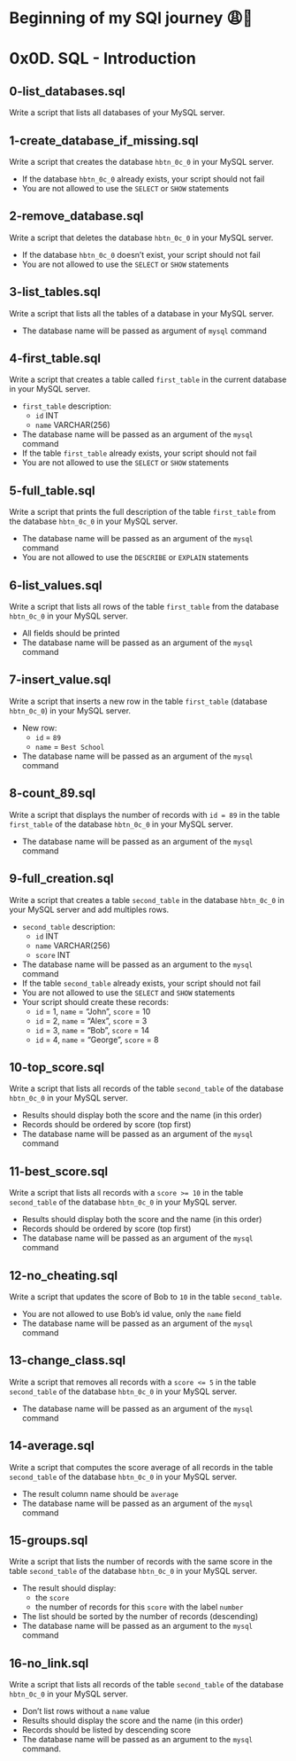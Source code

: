 # Beginning of my SQl journey 😩🤲
# 0x0D. SQL - Introduction

## 0-list_databases.sql
Write a script that lists all databases of your MySQL server.

## 1-create_database_if_missing.sql
Write a script that creates the database `hbtn_0c_0` in your MySQL server.
- If the database `hbtn_0c_0` already exists, your script should not fail
- You are not allowed to use the `SELECT` or `SHOW` statements

## 2-remove_database.sql
Write a script that deletes the database `hbtn_0c_0` in your MySQL server.
- If the database `hbtn_0c_0` doesn’t exist, your script should not fail
- You are not allowed to use the `SELECT` or `SHOW` statements

## 3-list_tables.sql
Write a script that lists all the tables of a database in your MySQL server.
- The database name will be passed as argument of `mysql` command

## 4-first_table.sql
Write a script that creates a table called `first_table` in the current database in your MySQL server.
- `first_table` description:
	- `id` INT
	- `name` VARCHAR(256)
- The database name will be passed as an argument of the `mysql` command
- If the table `first_table` already exists, your script should not fail
- You are not allowed to use the `SELECT` or `SHOW` statements

## 5-full_table.sql
Write a script that prints the full description of the table `first_table` from the database `hbtn_0c_0` in your MySQL server.
- The database name will be passed as an argument of the `mysql` command
- You are not allowed to use the `DESCRIBE` or `EXPLAIN` statements

## 6-list_values.sql
Write a script that lists all rows of the table `first_table` from the database `hbtn_0c_0` in your MySQL server.
- All fields should be printed
- The database name will be passed as an argument of the `mysql` command

## 7-insert_value.sql
Write a script that inserts a new row in the table `first_table` (database `hbtn_0c_0`) in your MySQL server.
- New row:
	- `id` = `89`
	- `name` = `Best School`
- The database name will be passed as an argument of the `mysql` command

## 8-count_89.sql
Write a script that displays the number of records with `id = 89` in the table `first_table` of the database `hbtn_0c_0` in your MySQL server.
- The database name will be passed as an argument of the `mysql` command

## 9-full_creation.sql
Write a script that creates a table `second_table` in the database `hbtn_0c_0` in your MySQL server and add multiples rows.
- `second_table` description:
	- `id` INT
	- `name` VARCHAR(256)
	- `score` INT
- The database name will be passed as an argument to the `mysql` command
- If the table `second_table` already exists, your script should not fail
- You are not allowed to use the `SELECT` and `SHOW` statements
- Your script should create these records:
	- `id` = 1, `name` = “John”, `score` = 10
	- `id` = 2, `name` = “Alex”, `score` = 3
	- `id` = 3, `name` = “Bob”, `score` = 14
	- `id` = 4, `name` = “George”, `score` = 8

## 10-top_score.sql
Write a script that lists all records of the table `second_table` of the database `hbtn_0c_0` in your MySQL server.
- Results should display both the score and the name (in this order)
- Records should be ordered by score (top first)
- The database name will be passed as an argument of the `mysql` command

## 11-best_score.sql
Write a script that lists all records with a `score >= 10` in the table `second_table` of the database `hbtn_0c_0` in your MySQL server.
- Results should display both the score and the name (in this order)
- Records should be ordered by score (top first)
- The database name will be passed as an argument of the `mysql` command

## 12-no_cheating.sql
Write a script that updates the score of Bob to `10` in the table `second_table`.
- You are not allowed to use Bob’s id value, only the `name` field
- The database name will be passed as an argument of the `mysql` command

## 13-change_class.sql
Write a script that removes all records with a `score <= 5` in the table `second_table` of the database `hbtn_0c_0` in your MySQL server.
- The database name will be passed as an argument of the `mysql` command

## 14-average.sql
Write a script that computes the score average of all records in the table `second_table` of the database `hbtn_0c_0` in your MySQL server.
- The result column name should be `average`
- The database name will be passed as an argument of the `mysql` command

## 15-groups.sql
Write a script that lists the number of records with the same score in the table `second_table` of the database `hbtn_0c_0` in your MySQL server.
- The result should display:
	- the `score`
	- the number of records for this `score` with the label `number`
- The list should be sorted by the number of records (descending)
- The database name will be passed as an argument to the `mysql` command

## 16-no_link.sql
Write a script that lists all records of the table `second_table` of the database `hbtn_0c_0` in your MySQL server.
- Don’t list rows without a `name` value
- Results should display the score and the name (in this order)
- Records should be listed by descending score
- The database name will be passed as an argument to the `mysql` command.
